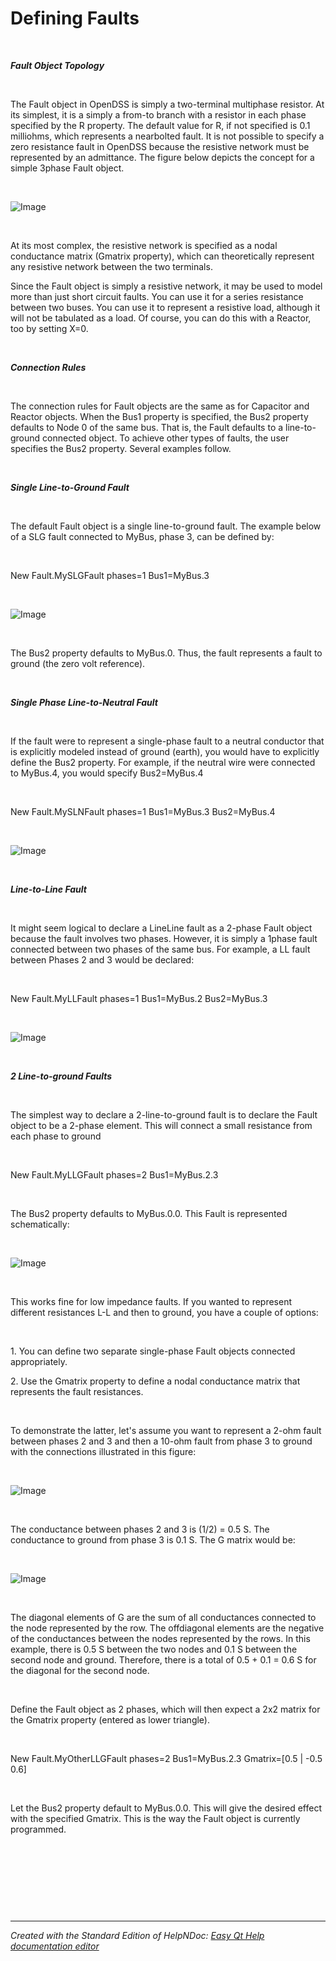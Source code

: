 # Defining Faults

&nbsp;

***Fault Object Topology***

&nbsp;

The Fault object in OpenDSS is simply a two-terminal multiphase resistor. At its simplest, it is a simply a from-to branch with a resistor in each phase specified by the R property. The default value for R, if not specified is 0.1 milliohms, which represents a nearbolted fault. It is not possible to specify a zero resistance fault in OpenDSS because the resistive network must be represented by an admittance. The figure below depicts the concept for a simple 3phase Fault object.

&nbsp;

![Image](<lib/NewItem35.png>)

&nbsp;

At its most complex, the resistive network is specified as a nodal conductance matrix (Gmatrix property), which can theoretically represent any resistive network between the two terminals.

Since the Fault object is simply a resistive network, it may be used to model more than just short circuit faults. You can use it for a series resistance between two buses. You can use it to represent a resistive load, although it will not be tabulated as a load. Of course, you can do this with a Reactor, too by setting X=0.

&nbsp;

***Connection Rules***

&nbsp;

The connection rules for Fault objects are the same as for Capacitor and Reactor objects. When the Bus1 property is specified, the Bus2 property defaults to Node 0 of the same bus. That is, the Fault defaults to a line-to-ground connected object. To achieve other types of faults, the user specifies the Bus2 property. Several examples follow.

&nbsp;

***Single Line-to-Ground Fault***

&nbsp;

The default Fault object is a single line-to-ground fault. The example below of a SLG fault connected to MyBus, phase 3, can be defined by:

&nbsp;

New Fault.MySLGFault phases=1 Bus1=MyBus.3

&nbsp;

![Image](<lib/NewItem36.png>)

&nbsp;

The Bus2 property defaults to MyBus.0. Thus, the fault represents a fault to ground (the zero volt reference).

&nbsp;

***Single Phase Line-to-Neutral Fault***

&nbsp;

If the fault were to represent a single-phase fault to a neutral conductor that is explicitly modeled instead of ground (earth), you would have to explicitly define the Bus2 property. For example, if the neutral wire were connected to MyBus.4, you would specify Bus2=MyBus.4

&nbsp;

New Fault.MySLNFault phases=1 Bus1=MyBus.3 Bus2=MyBus.4

&nbsp;

![Image](<lib/NewItem37.png>)

&nbsp;

***Line-to-Line Fault***

&nbsp;

It might seem logical to declare a LineLine fault as a 2-phase Fault object because the fault involves two phases. However, it is simply a 1phase fault connected between two phases of the same bus. For example, a LL fault between Phases 2 and 3 would be declared:

&nbsp;

New Fault.MyLLFault phases=1 Bus1=MyBus.2 Bus2=MyBus.3

&nbsp;

![Image](<lib/NewItem38.png>)

&nbsp;

***&#50; Line-to-ground Faults***

&nbsp;

The simplest way to declare a 2-line-to-ground fault is to declare the Fault object to be a 2-phase element. This will connect a small resistance from each phase to ground

&nbsp;

New Fault.MyLLGFault phases=2 Bus1=MyBus.2.3

&nbsp;

The Bus2 property defaults to MyBus.0.0. This Fault is represented schematically:

&nbsp;

![Image](<lib/NewItem39.png>)

&nbsp;

This works fine for low impedance faults. If you wanted to represent different resistances L-L and then to ground, you have a couple of options:

&nbsp;

&#49;. You can define two separate single-phase Fault objects connected appropriately.

&#50;. Use the Gmatrix property to define a nodal conductance matrix that represents the fault resistances.

&nbsp;

To demonstrate the latter, let's assume you want to represent a 2-ohm fault between phases 2 and 3 and then a 10-ohm fault from phase 3 to ground with the connections illustrated in this figure:

&nbsp;

![Image](<lib/NewItem40.png>)

&nbsp;

The conductance between phases 2 and 3 is (1/2) = 0.5 S. The conductance to ground from phase 3 is 0.1 S. The G matrix would be:

&nbsp;

![Image](<lib/eq9.png>)

&nbsp;

The diagonal elements of G are the sum of all conductances connected to the node represented by the row. The offdiagonal elements are the negative of the conductances between the nodes represented by the rows. In this example, there is 0.5 S between the two nodes and 0.1 S between the second node and ground. Therefore, there is a total of 0.5 + 0.1 = 0.6 S for the diagonal for the second node.

&nbsp;

Define the Fault object as 2 phases, which will then expect a 2x2 matrix for the Gmatrix property (entered as lower triangle).

&nbsp;

New Fault.MyOtherLLGFault phases=2 Bus1=MyBus.2.3 Gmatrix=\[0.5 \| -0.5 0.6\]

&nbsp;

Let the Bus2 property default to MyBus.0.0. This will give the desired effect with the specified Gmatrix. This is the way the Fault object is currently programmed.

&nbsp;

&nbsp;

&nbsp;

&nbsp;


***
_Created with the Standard Edition of HelpNDoc: [Easy Qt Help documentation editor](<https://www.helpndoc.com>)_
